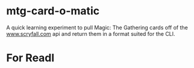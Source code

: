 # mtg-card-o-matic

A quick learning experiment to pull Magic: The Gathering cards off of the www.scryfall.com api and return them in a format suited for the CLI.

# For Readl
